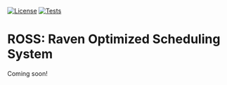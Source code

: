 [![License](https://img.shields.io/badge/License-Apache_2.0-blue.svg)](https://opensource.org/licenses/Apache-2.0)
[![Tests](https://github.com/bc-ross/ross-server/actions/workflows/extension.yml/badge.svg)](https://github.com/bc-ross/ross-server/actions/workflows/extension.yml)

# ROSS: Raven Optimized Scheduling System

Coming soon!
